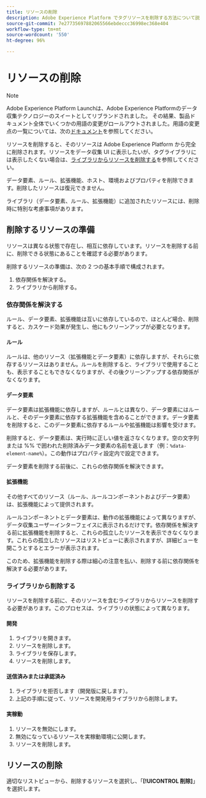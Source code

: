 ```yaml
---
title: リソースの削除
description: Adobe Experience Platform でタグリソースを削除する方法について説明します。
source-git-commit: 7e27735697882065566ebdeccc36998ec368e404
workflow-type: tm+mt
source-wordcount: '550'
ht-degree: 96%

---
```


# リソースの削除

>[!NOTE]
>
>Adobe Experience Platform Launchは、Adobe Experience Platformのデータ収集テクノロジーのスイートとしてリブランドされました。 その結果、製品ドキュメント全体でいくつかの用語の変更がロールアウトされました。用語の変更点の一覧については、次の[ドキュメント](../../term-updates.md)を参照してください。

リソースを削除すると、そのリソースは Adobe Experience Platform から完全に削除されます。リソースをデータ収集 UI に表示したいが、タグライブラリには表示したくない場合は、[ライブラリからリソースを削除する](remove-resources-from-library.md)を参照してください。

データ要素、ルール、拡張機能、ホスト、環境およびプロパティを削除できます。削除したリソースは復元できません。

ライブラリ（データ要素、ルール、拡張機能）に追加されたリソースには、削除時に特別な考慮事項があります。

## 削除するリソースの準備

リソースは異なる状態で存在し、相互に依存しています。リソースを削除する前に、削除できる状態にあることを確認する必要があります。

削除するリソースの準備は、次の 2 つの基本手順で構成されます。

1. 依存関係を解決する。
1. ライブラリから削除する。

### 依存関係を解決する

ルール、データ要素、拡張機能は互いに依存しているので、ほとんど場合、削除すると、カスケード効果が発生し、他にもクリーンアップが必要となります。

#### ルール

ルールは、他のリソース（拡張機能とデータ要素）に依存しますが、それらに依存するリソースはありません。ルールを削除すると、ライブラリで使用することも、表示することもできなくなりますが、その後クリーンアップする依存関係がなくなります。

#### データ要素

データ要素は拡張機能に依存しますが、ルールとは異なり、データ要素にはルールと、そのデータ要素に依存する拡張機能を含めることができます。データ要素を削除すると、このデータ要素に依存するルールや拡張機能は影響を受けます。

削除すると、データ要素は、実行時に正しい値を返さなくなります。空の文字列または %% で囲われた削除済みデータ要素の名前を返します（例：`%data-element-name%`）。この動作はプロパティ設定内で設定できます。

データ要素を削除する前後に、これらの依存関係を解決できます。

#### 拡張機能

その他すべてのリソース（ルール、ルールコンポーネントおよびデータ要素）は、拡張機能によって提供されます。

ルールコンポーネントとデータ要素は、動作の拡張機能によって異なりますが、データ収集ユーザーインターフェイスに表示されるだけです。依存関係を解決する前に拡張機能を削除すると、これらの孤立したリソースを表示できなくなります。これらの孤立したリソースはリストビューに表示されますが、詳細ビューを開こうとするとエラーが表示されます。

このため、拡張機能を削除する際は細心の注意を払い、削除する前に依存関係を解決する必要があります。

### ライブラリから削除する

リソースを削除する前に、そのリソースを含むライブラリからリソースを削除する必要があります。このプロセスは、ライブラリの状態によって異なります。

#### 開発

1. ライブラリを開きます。
1. リソースを削除します。
1. ライブラリを保存します。
1. リソースを削除します。

#### 送信済みまたは承認済み

1. ライブラリを拒否します（開発版に戻します）。
1. 上記の手順に従って、リソースを開発用ライブラリから削除します。

#### 実稼動

1. リソースを無効にします。
1. 無効になっているリソースを実稼動環境に公開します。
1. リソースを削除します。

## リソースの削除

適切なリストビューから、削除するリソースを選択し、「**[!UICONTROL 削除]**」を選択します。
